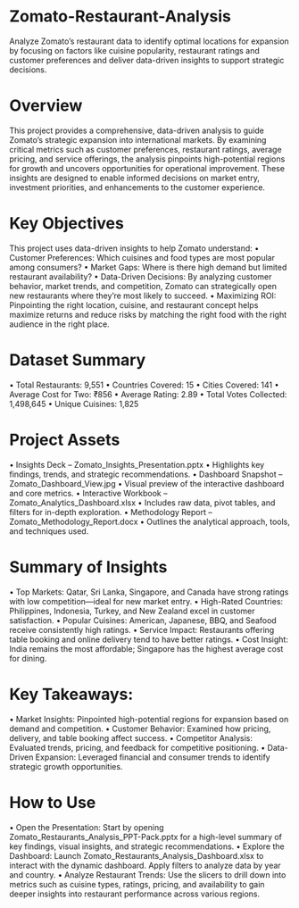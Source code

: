 # Zomato-Restaurant-Analysis
Analyze Zomato’s restaurant data to identify optimal locations for expansion by focusing on factors like cuisine popularity, restaurant ratings and customer preferences and deliver data-driven insights to support strategic decisions.

# Overview
This project provides a comprehensive, data-driven analysis to guide Zomato’s strategic expansion into international markets. By examining critical metrics such as customer preferences, restaurant ratings, average pricing, and service offerings, the analysis pinpoints high-potential regions for growth and uncovers opportunities for operational improvement. These insights are designed to enable informed decisions on market entry, investment priorities, and enhancements to the customer experience.

# Key Objectives
This project uses data-driven insights to help Zomato understand:
•	Customer Preferences: Which cuisines and food types are most popular among consumers?
•	Market Gaps: Where is there high demand but limited restaurant availability?
•	Data-Driven Decisions: By analyzing customer behavior, market trends, and competition, Zomato can strategically open new restaurants where they’re most likely to succeed.
•	Maximizing ROI: Pinpointing the right location, cuisine, and restaurant concept helps maximize returns and reduce risks by matching the right food with the right audience in the right place.

# Dataset Summary
•	Total Restaurants: 9,551
•	Countries Covered: 15
•	Cities Covered: 141
•	Average Cost for Two: ₹856
•	Average Rating: 2.89
•	Total Votes Collected: 1,498,645
•	Unique Cuisines: 1,825

# Project Assets
•	Insights Deck – Zomato_Insights_Presentation.pptx
•	Highlights key findings, trends, and strategic recommendations.
•	Dashboard Snapshot – Zomato_Dashboard_View.jpg
•	Visual preview of the interactive dashboard and core metrics.
•	Interactive Workbook – Zomato_Analytics_Dashboard.xlsx
•	Includes raw data, pivot tables, and filters for in-depth exploration.
•	Methodology Report – Zomato_Methodology_Report.docx
•	Outlines the analytical approach, tools, and techniques used.

# Summary of Insights
•	Top Markets: Qatar, Sri Lanka, Singapore, and Canada have strong ratings with low competition—ideal for new market entry.
•	High-Rated Countries: Philippines, Indonesia, Turkey, and New Zealand excel in customer satisfaction.
•	Popular Cuisines: American, Japanese, BBQ, and Seafood receive consistently high ratings.
•	Service Impact: Restaurants offering table booking and online delivery tend to have better ratings.
•	Cost Insight: India remains the most affordable; Singapore has the highest average cost for dining.

# Key Takeaways:
•	Market Insights: Pinpointed high-potential regions for expansion based on demand and competition.
•	Customer Behavior: Examined how pricing, delivery, and table booking affect success.
•	Competitor Analysis: Evaluated trends, pricing, and feedback for competitive positioning.
•	Data-Driven Expansion: Leveraged financial and consumer trends to identify strategic growth opportunities.

# How to Use
•	Open the Presentation: Start by opening Zomato_Restaurants_Analysis_PPT-Pack.pptx for a high-level summary of key findings, visual insights, and strategic recommendations.
•	Explore the Dashboard: Launch Zomato_Restaurants_Analysis_Dashboard.xlsx to interact with the dynamic dashboard. Apply filters to analyze data by year and country.
•	Analyze Restaurant Trends: Use the slicers to drill down into metrics such as cuisine types, ratings, pricing, and availability to gain deeper insights into restaurant performance across various regions.
